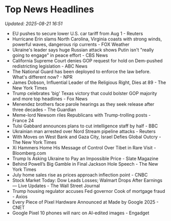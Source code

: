 # Top News Headlines

_Updated: 2025-08-21 16:51_

- EU pushes to secure lower U.S. car tariff from Aug 1 - Reuters
- Hurricane Erin slams North Carolina, Virginia coasts with strong winds, powerful waves, dangerous rip currents - FOX Weather
- Ukraine's leader says huge Russian attack shows Putin isn't "really going to engage" in peace effort - CBS News
- California Supreme Court denies GOP request for hold on Dem-pushed redistricting legislation - ABC News
- The National Guard has been deployed to enforce the law before. What's different now? - NPR
- James Dobson, Influential Leader of the Religious Right, Dies at 89 - The New York Times
- Trump celebrates 'big' Texas victory that could bolster GOP majority and more top headlines - Fox News
- Menendez brothers face parole hearings as they seek release after three decades - The Guardian
- Meme-lord Newsom riles Republicans with Trump-trolling posts - France 24
- Tulsi Gabbard announces plans to cut intelligence staff by half - BBC
- Ukrainian man arrested over Nord Stream pipeline attacks - Reuters
- With Moves on West Bank and Gaza City, Israel Defies Global Outcry - The New York Times
- Xi Hammers Home His Message of Control Over Tibet in Rare Visit - Bloomberg.com
- Trump Is Asking Ukraine to Pay an Impossible Price - Slate Magazine
- Behind Powell’s Big Gamble in Final Jackson Hole Speech - The New York Times
- July home sales rise as prices approach inflection point - CNBC
- Stock Market Today: Dow Leads Losses; Walmart Drops After Earnings — Live Updates - The Wall Street Journal
- Trump housing regulator accuses Fed governor Cook of mortgage fraud - Axios
- Every Piece of Pixel Hardware Announced at Made by Google 2025 - CNET
- Google Pixel 10 phones will narc on AI-edited images - Engadget